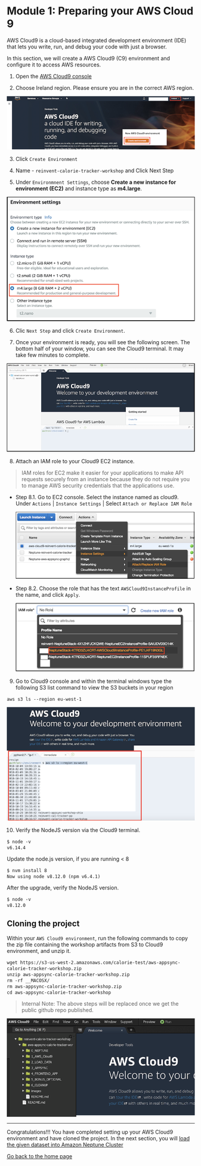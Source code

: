# Module 1: Preparing your AWS Cloud 9

AWS Cloud9 is a cloud-based integrated development environment (IDE) that lets you write, run, and debug your code with just a browser.

In this section, we will create a AWS Cloud9 (C9) environment and configure it to access AWS resources.

1. Open the [AWS Cloud9 console](https://console.aws.amazon.com/cloud9/)

2. Choose Ireland region. Please ensure you are in the correct AWS region.

  ![Cloud9 Env](../images/image_c9.png)

3. Click `Create Environment`

4. Name - `reinvent-calorie-tracker-workshop` and Click Next Step

5. Under `Environmnent Settings`, choose **Create a new instance for environment (EC2)** and instance type as **m4.large**.

  ![Cloud9 Instance](../images/image-c9-instance.png)

6. Clic `Next Step` and click `Create Environment`.

7. Once your environment is ready, you will see the following screen. The bottom half of your window, you can see the Cloud9 terminal. It may take few minutes to complete.

  ![Cloud9 Env](../images/image-c9-view.png)


8. Attach an IAM role to your Cloud9 EC2 instance.

> IAM roles for EC2 make it easier for your applications to make API requests securely from an instance because they do not require you to manage AWS security credentials that the applications use.

* Step 8.1. Go to EC2 console. Select the instance named as cloud9. Under `Actions` | `Instance Settings` | Select `Attach or Replace IAM Role`

  ![Cloud9 Env](../images/image-c9-ec2-instance.png)

* Step 8.2. Choose the role that has the text `AWSCloud9InstanceProfile` in the name, and click `Apply`.

  ![Cloud9 Env](../images/image-c9-role.png)

9. Go to Cloud9 console and within the terminal windows type the following S3 list command to view the S3 buckets in your region
```
aws s3 ls --region eu-west-1
```

  ![Cloud9 Env](../images/image-c9-s3.png)

10. Verify the NodeJS version via the Cloud9 terminal.

```
$ node -v
v6.14.4
```

Update the node.js version, if you are running < 8

```
$ nvm install 8
Now using node v8.12.0 (npm v6.4.1)
```

After the upgrade, verify the NodeJS version.

```
$ node -v
v8.12.0
```

## Cloning the project

Within your `AWS Cloud9 environment`, run the following commands to copy the zip file containing the workshop artifacts from S3 to Cloud9 environment, and unzip it.

```
wget https://s3-us-west-2.amazonaws.com/calorie-test/aws-appsync-calorie-tracker-workshop.zip
unzip aws-appsync-calorie-tracker-workshop.zip
rm -rf __MACOSX/
rm aws-appsync-calorie-tracker-workshop.zip
cd aws-appsync-calorie-tracker-workshop

```
> Internal Note: The above steps will be replaced once we get the public github repo published.

  ![Folder Structure](../images/image_c9_folder_structure.png)

---

Congratulations!!! You have completed setting up your AWS Cloud9 environment and have cloned the project. In the next section, you will [load the given dataset into Amazon Neptune Cluster](../2_LOAD_DATA/README.md)

[Go back to the home page](../README.md)
